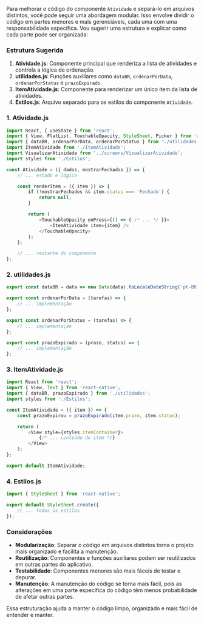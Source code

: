 Para melhorar o código do componente `Atividade` e separá-lo em arquivos distintos, você pode seguir uma abordagem modular. Isso envolve dividir o código em partes menores e mais gerenciáveis, cada uma com uma responsabilidade específica. Vou sugerir uma estrutura e explicar como cada parte pode ser organizada:

### Estrutura Sugerida

1. **Atividade.js**: Componente principal que renderiza a lista de atividades e controla a lógica de ordenação.
2. **utilidades.js**: Funções auxiliares como `dataBR`, `ordenarPorData`, `ordenarPorStatus` e `prazoExpirado`.
3. **ItemAtividade.js**: Componente para renderizar um único item da lista de atividades.
4. **Estilos.js**: Arquivo separado para os estilos do componente `Atividade`.

### 1. Atividade.js

```javascript
import React, { useState } from 'react';
import { View, FlatList, TouchableOpacity, StyleSheet, Picker } from 'react-native';
import { dataBR, ordenarPorData, ordenarPorStatus } from './utilidades';
import ItemAtividade from './ItemAtividade';
import VisualizarAtividade from '../screens/VisualizarAtividade';
import styles from './Estilos';

const Atividade = ({ dados, mostrarFechados }) => {
    // ... estado e lógica

    const renderItem = ({ item }) => {
        if (!mostrarFechados && item.status === 'Fechado') {
            return null;
        }

        return (
            <TouchableOpacity onPress={() => { /* ... */ }}>
                <ItemAtividade item={item} />
            </TouchableOpacity>
        );
    };

    // ... restante do componente
};
```

### 2. utilidades.js

```javascript
export const dataBR = data => new Date(data).toLocaleDateString('pt-BR');

export const ordenarPorData = (tarefas) => {
    // ... implementação
};

export const ordenarPorStatus = (tarefas) => {
    // ... implementação
};

export const prazoExpirado = (prazo, status) => {
    // ... implementação
};
```

### 3. ItemAtividade.js

```javascript
import React from 'react';
import { View, Text } from 'react-native';
import { dataBR, prazoExpirado } from './utilidades';
import styles from './Estilos';

const ItemAtividade = ({ item }) => {
    const prazoExpirou = prazoExpirado(item.prazo, item.status);

    return (
        <View style={styles.itemContainer}>
            {/* ... conteúdo do item */}
        </View>
    );
};

export default ItemAtividade;
```

### 4. Estilos.js

```javascript
import { StyleSheet } from 'react-native';

export default StyleSheet.create({
    // ... todos os estilos
});
```

### Considerações

- **Modularização**: Separar o código em arquivos distintos torna o projeto mais organizado e facilita a manutenção.
- **Reutilização**: Componentes e funções auxiliares podem ser reutilizados em outras partes do aplicativo.
- **Testabilidade**: Componentes menores são mais fáceis de testar e depurar.
- **Manutenção**: A manutenção do código se torna mais fácil, pois as alterações em uma parte específica do código têm menos probabilidade de afetar outras partes.

Essa estruturação ajuda a manter o código limpo, organizado e mais fácil de entender e manter.